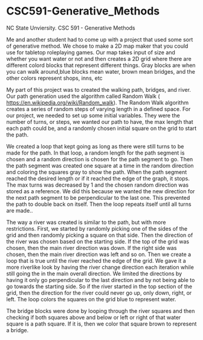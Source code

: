 # CSC591-Generative_Methods

NC State Unviersity. CSC 591 - Generative Methods

Me and another student had to come up with a project that used some sort of generative method. We chose to make a 2D map maker that you could use for tabletop roleplaying games. Our map takes input of size and whether you want water or not and then creates a 2D grid where there are different colord blocks that represent different things. Gray blocks are when you can walk around,blue blocks mean water, brown mean bridges, and the other colors represent shops, inns, etc

My part of this project was to created the walking path, bridges, and river. Our path generation used the algorithm called Random Walk ( https://en.wikipedia.org/wiki/Random_walk). The Random Walk algorithm creates a series of random steps of varying length in a defined space. For our project, we needed to set up some initial variables. They were the number of turns, or steps, we wanted our path to have, the max length that each path could be, and a randomly chosen initial square on the grid to start the path. 

We created a loop that kept going as long as there were still turns to be made for the path. In that loop, a random length for the path segment is chosen and a random direction is chosen for the path segment to go. Then the path segment was created one square at a time in the random direction and coloring the squares gray to show the path. When the path segment reached the desired length or if it reached the edge of the graph, it stops. The max turns was decreased by 1 and the chosen random direction was stored as a reference. We did this because we wanted the new direction for the next path segment to be perpendicular to the last one. This prevented the path to double back on itself. Then the loop repeats itself until all turns are made..

The way a river was created is similar to the path, but with more restrictions. First, we started by randomly picking one of the sides of the grid and then randomly picking a square on that side. Then the direction of the river was chosen based on the starting side. If the top of the grid was chosen, then the main river direction was down. If the right side was chosen, then the main river direction was left and so on. Then we create a loop that is true until the river reached the edge of the grid. We gave it a more riverlike look by having the river change direction each iteration while still going the in the main overall direction. We limited the directions by having it only go perpendicular to the last direction and by not being able to go towards the starting side. So if the river started in the top section of the grid, then the direction for the river could never go up, only down, right, or left. The loop colors the squares on the grid blue to represent water.

The bridge blocks were done by looping through the river squares and then checking if both squares above and below or left or right of that water square is a path square. If it is, then we color that square brown to represent a bridge.    

